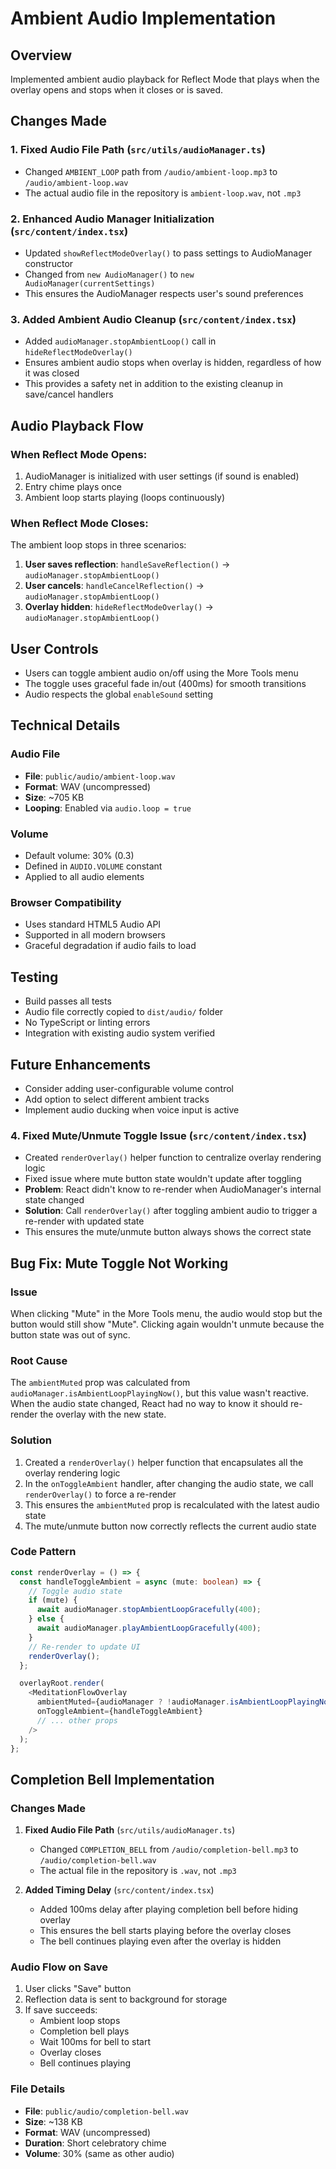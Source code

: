 # Ambient Audio Implementation

## Overview

Implemented ambient audio playback for Reflect Mode that plays when the overlay opens and stops when it closes or is saved.

## Changes Made

### 1. Fixed Audio File Path (`src/utils/audioManager.ts`)

- Changed `AMBIENT_LOOP` path from `/audio/ambient-loop.mp3` to `/audio/ambient-loop.wav`
- The actual audio file in the repository is `ambient-loop.wav`, not `.mp3`

### 2. Enhanced Audio Manager Initialization (`src/content/index.tsx`)

- Updated `showReflectModeOverlay()` to pass settings to AudioManager constructor
- Changed from `new AudioManager()` to `new AudioManager(currentSettings)`
- This ensures the AudioManager respects user's sound preferences

### 3. Added Ambient Audio Cleanup (`src/content/index.tsx`)

- Added `audioManager.stopAmbientLoop()` call in `hideReflectModeOverlay()`
- Ensures ambient audio stops when overlay is hidden, regardless of how it was closed
- This provides a safety net in addition to the existing cleanup in save/cancel handlers

## Audio Playback Flow

### When Reflect Mode Opens:

1. AudioManager is initialized with user settings (if sound is enabled)
2. Entry chime plays once
3. Ambient loop starts playing (loops continuously)

### When Reflect Mode Closes:

The ambient loop stops in three scenarios:

1. **User saves reflection**: `handleSaveReflection()` → `audioManager.stopAmbientLoop()`
2. **User cancels**: `handleCancelReflection()` → `audioManager.stopAmbientLoop()`
3. **Overlay hidden**: `hideReflectModeOverlay()` → `audioManager.stopAmbientLoop()`

## User Controls

- Users can toggle ambient audio on/off using the More Tools menu
- The toggle uses graceful fade in/out (400ms) for smooth transitions
- Audio respects the global `enableSound` setting

## Technical Details

### Audio File

- **File**: `public/audio/ambient-loop.wav`
- **Format**: WAV (uncompressed)
- **Size**: ~705 KB
- **Looping**: Enabled via `audio.loop = true`

### Volume

- Default volume: 30% (0.3)
- Defined in `AUDIO.VOLUME` constant
- Applied to all audio elements

### Browser Compatibility

- Uses standard HTML5 Audio API
- Supported in all modern browsers
- Graceful degradation if audio fails to load

## Testing

- Build passes all tests
- Audio file correctly copied to `dist/audio/` folder
- No TypeScript or linting errors
- Integration with existing audio system verified

## Future Enhancements

- Consider adding user-configurable volume control
- Add option to select different ambient tracks
- Implement audio ducking when voice input is active

### 4. Fixed Mute/Unmute Toggle Issue (`src/content/index.tsx`)

- Created `renderOverlay()` helper function to centralize overlay rendering logic
- Fixed issue where mute button state wouldn't update after toggling
- **Problem**: React didn't know to re-render when AudioManager's internal state changed
- **Solution**: Call `renderOverlay()` after toggling ambient audio to trigger a re-render with updated state
- This ensures the mute/unmute button always shows the correct state

## Bug Fix: Mute Toggle Not Working

### Issue

When clicking "Mute" in the More Tools menu, the audio would stop but the button would still show "Mute". Clicking again wouldn't unmute because the button state was out of sync.

### Root Cause

The `ambientMuted` prop was calculated from `audioManager.isAmbientLoopPlayingNow()`, but this value wasn't reactive. When the audio state changed, React had no way to know it should re-render the overlay with the new state.

### Solution

1. Created a `renderOverlay()` helper function that encapsulates all the overlay rendering logic
2. In the `onToggleAmbient` handler, after changing the audio state, we call `renderOverlay()` to force a re-render
3. This ensures the `ambientMuted` prop is recalculated with the latest audio state
4. The mute/unmute button now correctly reflects the current audio state

### Code Pattern

```typescript
const renderOverlay = () => {
  const handleToggleAmbient = async (mute: boolean) => {
    // Toggle audio state
    if (mute) {
      await audioManager.stopAmbientLoopGracefully(400);
    } else {
      await audioManager.playAmbientLoopGracefully(400);
    }
    // Re-render to update UI
    renderOverlay();
  };

  overlayRoot.render(
    <MeditationFlowOverlay
      ambientMuted={audioManager ? !audioManager.isAmbientLoopPlayingNow() : false}
      onToggleAmbient={handleToggleAmbient}
      // ... other props
    />
  );
};
```

## Completion Bell Implementation

### Changes Made

1. **Fixed Audio File Path** (`src/utils/audioManager.ts`)
   - Changed `COMPLETION_BELL` from `/audio/completion-bell.mp3` to `/audio/completion-bell.wav`
   - The actual file in the repository is `.wav`, not `.mp3`

2. **Added Timing Delay** (`src/content/index.tsx`)
   - Added 100ms delay after playing completion bell before hiding overlay
   - This ensures the bell starts playing before the overlay closes
   - The bell continues playing even after the overlay is hidden

### Audio Flow on Save

1. User clicks "Save" button
2. Reflection data is sent to background for storage
3. If save succeeds:
   - Ambient loop stops
   - Completion bell plays
   - Wait 100ms for bell to start
   - Overlay closes
   - Bell continues playing

### File Details

- **File**: `public/audio/completion-bell.wav`
- **Size**: ~138 KB
- **Format**: WAV (uncompressed)
- **Duration**: Short celebratory chime
- **Volume**: 30% (same as other audio)
